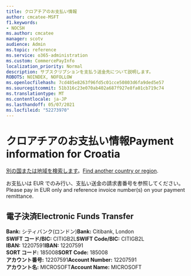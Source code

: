 ```yaml
---
title: クロアチアのお支払い情報
author: cmcatee-MSFT
f1.keywords:
- NOCSH
ms.author: cmcatee
manager: scotv
audience: Admin
ms.topic: reference
ms.service: o365-administration
ms.custom: CommercePayInfo
localization_priority: Normal
description: サブスクリプションを支払う送金先について説明します。
ROBOTS: NOINDEX, NOFOLLOW
ms.openlocfilehash: 7cd485e8263f96fd5c01cce50803d6fa9ded5e57
ms.sourcegitcommit: 51b316c23e070ab402a687f927e8fa01cb719c74
ms.translationtype: MT
ms.contentlocale: ja-JP
ms.lasthandoff: 05/07/2021
ms.locfileid: "52273970"
---
```

# <a name="payment-information-for-croatia"></a><span data-ttu-id="9adeb-103">クロアチアのお支払い情報</span><span class="sxs-lookup"><span data-stu-id="9adeb-103">Payment information for Croatia</span></span>

<span data-ttu-id="9adeb-104">[別の国または地域を検索します](../billing-and-payments/pay-for-your-subscription.md)。</span><span class="sxs-lookup"><span data-stu-id="9adeb-104">[Find another country or region](../billing-and-payments/pay-for-your-subscription.md).</span></span>

<span data-ttu-id="9adeb-105">お支払いは EUR でのみ行い、支払い送金の請求書番号を参照してください。</span><span class="sxs-lookup"><span data-stu-id="9adeb-105">Please pay in EUR only and reference invoice number(s) on your payment remittance.</span></span>

## <a name="electronic-funds-transfer"></a><span data-ttu-id="9adeb-106">電子決済</span><span class="sxs-lookup"><span data-stu-id="9adeb-106">Electronic Funds Transfer</span></span>

<span data-ttu-id="9adeb-107">**Bank:** シティバンク(ロンドン)</span><span class="sxs-lookup"><span data-stu-id="9adeb-107">**Bank:** Citibank, London</span></span>  
<span data-ttu-id="9adeb-108">**SWIFT コード/BIC:** CITIGB2L</span><span class="sxs-lookup"><span data-stu-id="9adeb-108">**SWIFT Code/BIC:** CITIGB2L</span></span>  
<span data-ttu-id="9adeb-109">**IBAN:** 12207591</span><span class="sxs-lookup"><span data-stu-id="9adeb-109">**IBAN:** 12207591</span></span>  
<span data-ttu-id="9adeb-110">**SORT コード:** 185008</span><span class="sxs-lookup"><span data-stu-id="9adeb-110">**SORT Code:** 185008</span></span>  
<span data-ttu-id="9adeb-111">**アカウント番号:** 12207591</span><span class="sxs-lookup"><span data-stu-id="9adeb-111">**Account Number:** 12207591</span></span>  
<span data-ttu-id="9adeb-112">**アカウント名:** MICROSOFT</span><span class="sxs-lookup"><span data-stu-id="9adeb-112">**Account Name:** MICROSOFT</span></span>  